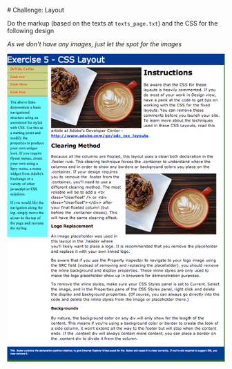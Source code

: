 # Challenge: Layout

Do the markup (based on the texts at `texts_page.txt`) and the CSS for the following design

_As we don't have any images, just let the spot for the images_

![snapshot](img/screenshot.png)